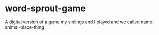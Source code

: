 # word-sprout-game
A digital version of a game my siblings and I played and we called name-animal-place-thing
